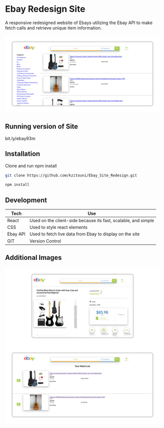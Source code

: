 # Ebay Redesign Site
A responsive redesigned website of Ebays utilizing the Ebay API to make fetch calls and retrieve unique item information.

<img src="./Images/Ebay1.jpg" />

## Running version of Site
bit.ly/ebay93m

## Installation

Clone and run npm install

```bash
git clone https://github.com/kzitouni/Ebay_Site_Redesign.git
```
```bash
npm install
```


## Development

| Tech | Use|
| ------ | ------ |
| React| Used on the client-side because its fast, scalable, and simple |
| CSS| Used to style react elements |
| Ebay API | Used to fetch live data from Ebay to display on the site|
| GIT |Version Control|


## Additional Images
<img src="./Images/Ebay2.jpg" >
<img src="./Images/Ebay3.jpg" >
